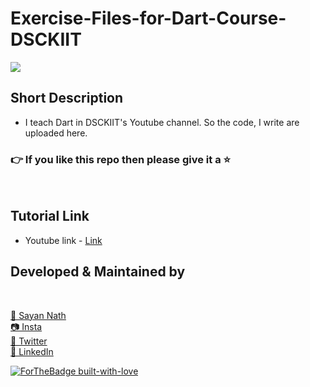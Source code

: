 # Exercise-Files-for-Dart-Course-DSCKIIT

![](https://dsckiit.tech/assets/img/events/Flutter%20&%20Dart.jpeg)

## Short Description
* I teach Dart in DSCKIIT's Youtube channel. So the code, I write are uploaded here.

### 👉 If you like this repo then please give it a ⭐️
<br>

## Tutorial Link
* Youtube link - [Link](https://www.youtube.com/playlist?list=PLT-AS3Wcy-plOzvgU8R3Jo8LzH1tiiZmE)


## Developed & Maintained by
<br>

[👨 Sayan Nath](https://sayan-nath.web.app/)<br>
[📷 Insta](https://www.instagram.com/sayannath235/)<br>
[🐤 Twitter](https://twitter.com/SayanNa20204009)<br>
[🧳 LinkedIn](https://www.linkedin.com/in/sayan-nath-15a989182/)<br>


[![ForTheBadge built-with-love](http://ForTheBadge.com/images/badges/built-with-love.svg)](https://github.com/sayannath)
